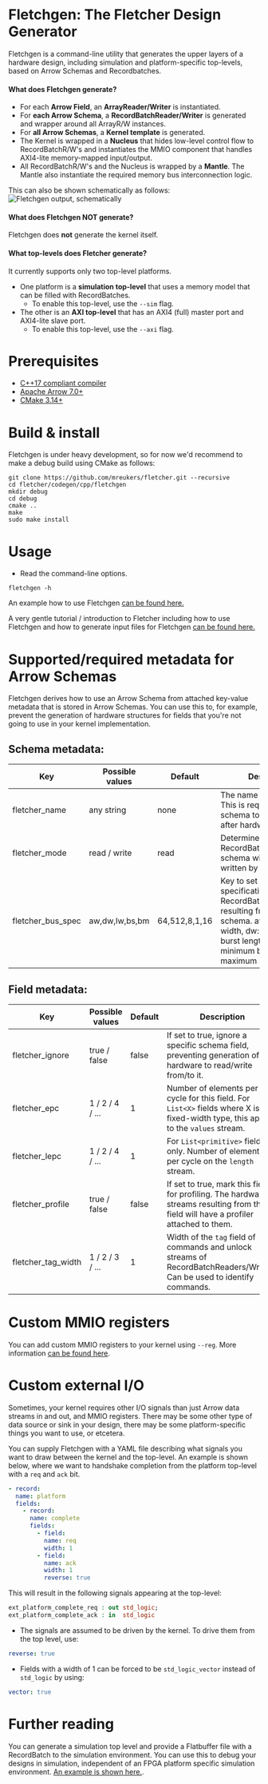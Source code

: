 # Fletchgen: The Fletcher Design Generator

Fletchgen is a command-line utility that generates the upper layers of a
hardware design, including simulation and platform-specific top-levels, based on
Arrow Schemas and Recordbatches.

#### What does Fletchgen generate?

- For each **Arrow Field**, an **ArrayReader/Writer** is instantiated.
- For **each Arrow Schema**, a **RecordBatchReader/Writer** is generated and
  wrapper around all ArrayR/W instances.
- For **all Arrow Schemas**, a **Kernel template** is generated.
- The Kernel is wrapped in a **Nucleus** that hides low-level control flow to
  RecordBatchR/W's and instantiates the
  MMIO component that handles AXI4-lite memory-mapped input/output.
- All RecordBatchR/W's and the Nucleus is wrapped by a **Mantle**. The Mantle
  also instantiate the required memory bus interconnection logic.

This can also be shown schematically as follows:
![Fletchgen output, schematically](./docs/fletchgen.svg)

#### What does Fletchgen NOT generate?

Fletchgen does **not** generate the kernel itself.

#### What top-levels does Fletcher generate?

It currently supports only two top-level platforms.

- One platform is a **simulation top-level** that uses a memory model that can
  be filled with RecordBatches.
  - To enable this top-level, use the `--sim` flag.
- The other is an **AXI top-level** that has an AXI4 (full) master port and
  AXI4-lite slave port.
  - To enable this top-level, use the `--axi` flag.

# Prerequisites

- [C++17 compliant compiler](https://clang.llvm.org/)
- [Apache Arrow 7.0+](https://github.com/apache/arrow)
- [CMake 3.14+](https://cmake.org/)

# Build & install

Fletchgen is under heavy development, so for now we'd recommend to make a debug
build using CMake as follows:

```console
git clone https://github.com/mreukers/fletcher.git --recursive
cd fletcher/codegen/cpp/fletchgen
mkdir debug
cd debug
cmake ..
make
sudo make install
```

# Usage

- Read the command-line options.

```console
fletchgen -h
```

An example how to use Fletchgen [can be found here.](../../test/stringread/README.md)

A very gentle tutorial / introduction to Fletcher including how to use Fletchgen
and how to generate input files for Fletchgen
[can be found here.](../../../examples/sum/README.md)

# Supported/required metadata for Arrow Schemas

Fletchgen derives how to use an Arrow Schema from attached key-value metadata
that is stored in Arrow Schemas. You can use this to, for example, prevent the
generation of hardware structures for fields that you're not going to use in
your kernel implementation.

## Schema metadata:

| Key               | Possible values | Default       | Description                                                                                                                                                                                             |
| ----------------- | --------------- | ------------- | ------------------------------------------------------------------------------------------------------------------------------------------------------------------------------------------------------- |
| fletcher_name     | any string      | none          | The name of the schema. This is required for the schema to be identifiable after hardware generation.                                                                                                   |
| fletcher_mode     | read / write    | read          | Determines whether a RecordBatch of this schema will be read or written by the kernel.                                                                                                                  |
| fletcher_bus_spec | aw,dw,lw,bs,bm  | 64,512,8,1,16 | Key to set the bus specification of the RecordBatchReader/Writer resulting from this schema. aw: address width, dw: data width, lw: burst length width, bs: minimum burst size, bm: maximum burst size. |

## Field metadata:

| Key                | Possible values | Default | Description                                                                                                                           |
| ------------------ | --------------- | ------- | ------------------------------------------------------------------------------------------------------------------------------------- |
| fletcher_ignore    | true / false    | false   | If set to true, ignore a specific schema field, preventing generation of hardware to read/write from/to it.                           |
| fletcher_epc       | 1 / 2 / 4 / ... | 1       | Number of elements per cycle for this field. For `List<X>` fields where X is a fixed-width type, this applies to the `values` stream. |
| fletcher_lepc      | 1 / 2 / 4 / ... | 1       | For `List<primitive>` fields only. Number of elements per cycle on the `length` stream.                                               |
| fletcher_profile   | true / false    | false   | If set to true, mark this field for profiling. The hardware streams resulting from this field will have a profiler attached to them.  |
| fletcher_tag_width | 1 / 2 / 3 / ... | 1       | Width of the `tag` field of commands and unlock streams of RecordBatchReaders/Writers. Can be used to identify commands.              |

# Custom MMIO registers

You can add custom MMIO registers to your kernel using `--reg`.
More information [can be found here](../../../docs/mmio.md).

# Custom external I/O

Sometimes, your kernel requires other I/O signals than just Arrow data streams
in and out, and MMIO registers. There may be some other type of data source or
sink in your design, there may be some platform-specific things you want to use,
or etcetera.

You can supply Fletchgen with a YAML file describing what signals you want to
draw between the kernel and the top-level. An example is shown below, where we
want to handshake completion from the platform top-level with a `req` and `ack`
bit.

```yaml
- record:
  name: platform
  fields:
    - record:
      name: complete
      fields:
        - field:
          name: req
          width: 1
        - field:
          name: ack
          width: 1
          reverse: true
```

This will result in the following signals appearing at the top-level:

```vhdl
ext_platform_complete_req : out std_logic;
ext_platform_complete_ack : in  std_logic
```

- The signals are assumed to be driven by the kernel. To drive them from the top
  level, use:

```yaml
reverse: true
```

- Fields with a width of 1 can be forced to be `std_logic_vector` instead of
  `std_logic` by using:

```yaml
vector: true
```

# Further reading

You can generate a simulation top level and provide a Flatbuffer file with a
RecordBatch to the simulation environment. You can use this to debug your
designs in simulation, independent of an FPGA platform specific simulation
environment. [An example is shown here.](../../test/stringread/README.md).
